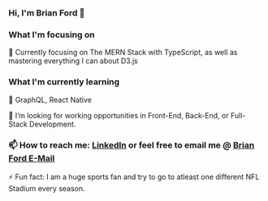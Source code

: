 ### Hi, I'm Brian Ford 👋

<!--
**jethoo/jethoo** is a ✨ _special_ ✨ repository because its `README.md` (this file) appears on your GitHub profile. -->

### What I'm focusing on 
🔭 Currently focusing on The MERN Stack with TypeScript, as well as mastering everything I can about D3.js

### What I'm currently learning 
🌱 GraphQL, React Native

👯 I’m looking for working opportunities in Front-End, Back-End, or Full-Stack Development.

### 📫 How to reach me: [LinkedIn](https://www.linkedin.com/in/bf2344/) or feel free to email me @ [Brian Ford E-Mail](mailto:bf@bford.dev)

⚡ Fun fact: I am a huge sports fan and try to go to atleast one different NFL Stadium every season. 
